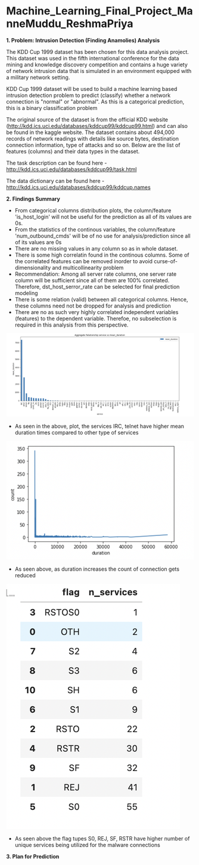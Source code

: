 # Machine_Learning_Final_Project_ManneMuddu_ReshmaPriya


**1. Problem: Intrusion Detection (Finding Anamolies) Analysis**

The KDD Cup 1999 dataset has been chosen for this data analysis project. This dataset was used in the fifth international conference for the data mining and knowledge discovery competition and contains a huge variety of network intrusion data that is simulated in an environment equipped with a military network setting.

KDD Cup 1999 dataset will be used to build a machine learning based intrusion detection problem to predict (classify) whether a network connection is "normal" or "abnormal". As this is a categorical prediction, this is a binary classification problem

The original source of the dataset is from the official KDD website (http://kdd.ics.uci.edu/databases/kddcup99/kddcup99.html) and can also be found in the kaggle website. The dataset contains about 494,000 records of network readings with details like source bytes, destination connection information, type of attacks and so on. Below are the list of features (columns) and their data types in the dataset.

The task description can be found here - http://kdd.ics.uci.edu/databases/kddcup99/task.html

The data dictionary can be found here - http://kdd.ics.uci.edu/databases/kddcup99/kddcup.names

**2. Findings Summary**

- From categorical columns distribution plots, the column/feature 'is_host_login' will not be useful for the prediction as all of its values are 0s.
- From the statistics of the continous variables, the column/feature 'num_outbound_cmds' will be of no use for analysis/prediction since all of its values are 0s
- There are no missing values in any column so as in whole dataset.
- There is some high correlatin found in the continous columns. Some of the correlated features can be removed inorder to avoid curse-of-dimensionality and multicollinearity problem
- Recommendation: Among all server rate columns, one server rate column will be sufficient since all of them are 100% correlated. Therefore, dst_host_serror_rate can be selected for final prediction modeling
- There is some relation (valid) between all categorical columns. Hence, these columns need not be dropped for analysis and prediction
- There are no as such very highly correlated independent variables (features) to the dependent variable. Therefoe, no subselection is required in this analysis from this perspective.

![alt text](https://github.com/reshma2303/Machine_Learning_Final_Project_ManneMuddu_ReshmaPriya/blob/master/plots/plot-1.png)

- As seen in the above, plot, the services IRC, telnet have higher mean duration times compared to other type of services

![alt text](https://github.com/reshma2303/Machine_Learning_Final_Project_ManneMuddu_ReshmaPriya/blob/master/plots/plot-2.png)


- As seen above, as duration increases the count of connection gets reduced

![alt text](https://github.com/reshma2303/Machine_Learning_Final_Project_ManneMuddu_ReshmaPriya/blob/master/plots/plot-3.png)


- As seen above the flag tupes S0, REJ, SF, RSTR have higher number of unique services being utilized for the malware connections


**3. Plan for Prediction**


